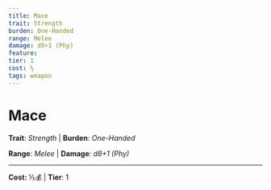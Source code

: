 ```yaml
---
title: Mace
trait: Strength
burden: One-Handed
range: Melee
damage: d8+1 (Phy)
feature: 
tier: 1
cost: ½
tags: weapon
---
```

# Mace

**Trait**: _Strength_ | **Burden**: _One-Handed_

**Range**: _Melee_ | **Damage**: _d8+1 (Phy)_

___
**Cost:** ½💰 | **Tier**: 1
